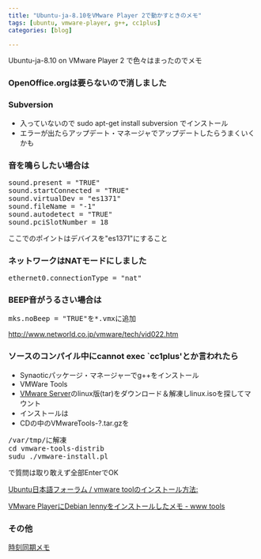 ```yaml
---
title: "Ubuntu-ja-8.10をVMware Player 2で動かすときのメモ"
tags: [ubuntu, vmware-player, g++, cc1plus]
categories: [blog]

---
```


Ubuntu-ja-8.10 on VMware Player 2 で色々はまったのでメモ

### OpenOffice.orgは要らないので消しました

### Subversion

  * 入っていないので sudo apt-get install subversion でインストール
  * エラーが出たらアップデート・マネージャでアップデートしたらうまくいくかも

### 音を鳴らしたい場合は

<pre>sound.present = "TRUE"
sound.startConnected = "TRUE"
sound.virtualDev = "es1371"
sound.fileName = "-1"
sound.autodetect = "TRUE"
sound.pciSlotNumber = 18
</pre>

ここでのポイントはデバイスを"es1371"にすること

### ネットワークはNATモードにしました

<pre>ethernet0.connectionType = "nat"
</pre>

### BEEP音がうるさい場合は

<pre>mks.noBeep = "TRUE"を*.vmxに追加
</pre>

<http://www.networld.co.jp/vmware/tech/vid022.htm>

### ソースのコンパイル中にcannot exec \`cc1plus'とか言われたら

  * Synaoticパッケージ・マネージャーでg++をインストール
  * VMWare Tools
  * [VMware Server][1]のlinux版(tar)をダウンロード＆解凍しlinux.isoを探してマウント
  * インストールは
  * CDの中のVMwareTools-?.tar.gzを

<pre>/var/tmp/に解凍
cd vmware-tools-distrib
sudu ./vmware-install.pl
</pre>

で質問は取り敢えず全部EnterでOK

[Ubuntu日本語フォーラム / vmware toolのインストール方法:][2]

[VMware PlayerにDebian lennyをインストールしたメモ - www tools][3]

### その他

[時刻同期メモ][4]

 [1]: http://www.vmware.com/jp/products/server/
 [2]: http://forums.ubuntulinux.jp/viewtopic.php?pid=1913
 [3]: http://d.hatena.ne.jp/giant_penguin/20081124/1227485111
 [4]: http://d.hatena.ne.jp/prokion/20080312/1223800954